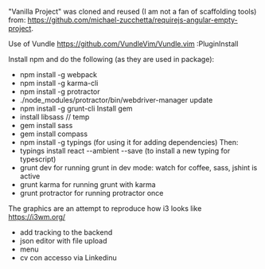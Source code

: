 "Vanilla Project" was cloned and reused (I am not a fan of scaffolding tools) from: https://github.com/michael-zucchetta/requirejs-angular-empty-project.

Use of Vundle
https://github.com/VundleVim/Vundle.vim
:PluginInstall

Install npm and do the following (as they are used in package):

- npm install -g webpack
- npm install -g karma-cli
- npm install -g protractor
- ./node_modules/protractor/bin/webdriver-manager update
- npm install -g grunt-cli
Install gem
- install libsass // temp
- gem install sass
- gem install compass
- npm install -g typings (for using it for adding dependencies)
Then:
- typings install react --ambient --save (to install a new typing for typescript)
- grunt dev for running grunt in dev mode: watch for coffee, sass, jshint is active
- grunt karma for running grunt with karma
- grunt protractor for running protractor once


The graphics are an attempt to reproduce how i3 looks like https://i3wm.org/


- add tracking to the backend
- json editor with file upload
- menu
- cv con accesso via Linkedinu
